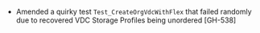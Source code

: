 * Amended a quirky test `Test_CreateOrgVdcWithFlex` that failed randomly due to recovered VDC Storage Profiles being unordered [GH-538]
